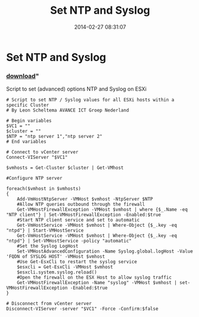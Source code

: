 ﻿---
pid:            4934
parent:         0
children:       
poster:         Leon Scheltema
title:          Set NTP and Syslog 
date:           2014-02-27 08:31:07
format:         posh
---

# Set NTP and Syslog 

### [download](4934.ps1)"

Script to set (advanced) options NTP and Syslog on ESXi

```posh
# Script to set NTP / Syslog values for all ESXi hosts within a specific Cluster
# By Leon Scheltema AVANCE ICT Groep Nederland

# Begin variables
$VC1 = ""
$cluster = ""
$NTP = "ntp server 1","ntp server 2"
# End variables

# Connect to vCenter server
Connect-VIServer "$VC1"

$vmhosts = Get-Cluster $cluster | Get-VMhost

#Configure NTP server

foreach($vmhost in $vmhosts)
{
	Add-VmHostNtpServer -VMHost $vmhost -NtpServer $NTP
	#Allow NTP queries outbound through the firewall
	Get-VMHostFirewallException -VMHost $vmhost | where {$_.Name -eq "NTP client"} | Set-VMHostFirewallException -Enabled:$true
	#Start NTP client service and set to automatic
	Get-VmHostService -VMHost $vmhost | Where-Object {$_.key -eq "ntpd"} | Start-VMHostService
	Get-VmHostService -VMHost $vmhost | Where-Object {$_.key -eq "ntpd"} | Set-VMHostService -policy "automatic"
    #Set the Syslog LogHost
    Set-VMHostAdvancedConfiguration -Name Syslog.global.logHost -Value 'FQDN of SYSLOG HOST' -VMHost $vmhost
    #Use Get-EsxCli to restart the syslog service
    $esxcli = Get-EsxCli -VMHost $vmhost
    $esxcli.system.syslog.reload()
    #Open the firewall on the ESX Host to allow syslog traffic
    Get-VMHostFirewallException -Name "syslog" -VMHost $vmhost | set-VMHostFirewallException -Enabled:$true
}

# Disconnect from vCenter server
Disconnect-VIServer -server "$VC1" -Force -Confirm:$false

```
